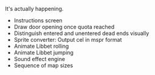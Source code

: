 It's actually happening.

- Instructions screen
- Draw door opening once quota reached
- Distinguish entered and unentered dead ends visually
- Sprite converter: Output cel in mspr format
- Animate Libbet rolling
- Animate Libbet jumping
- Sound effect engine
- Sequence of map sizes
